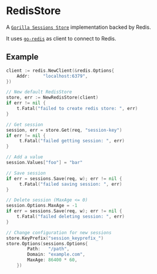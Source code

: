 # RedisStore

A [`Gorilla Sessions Store`](https://www.gorillatoolkit.org/pkg/sessions#Store) implementation backed by Redis.

It uses [`go-redis`](https://github.com/go-redis/redis) as client to connect to Redis.

## Example
``` go
client := redis.NewClient(&redis.Options{
    Addr:     "localhost:6379",
})

// New default RedisStore
store, err := NewRedisStore(client)
if err != nil {
    t.Fatal("failed to create redis store: ", err)
}

// Get session
session, err = store.Get(req, "session-key")
if err != nil {
	 t.Fatal("failed getting session: ", err)
}

// Add a value
session.Values["foo"] = "bar"

// Save session
if err = sessions.Save(req, w); err != nil {
	 t.Fatal("failed saving session: ", err)
}

// Delete session (MaxAge <= 0)
session.Options.MaxAge = -1
if err = sessions.Save(req, w); err != nil {
	t.Fatal("failed deleting session: ", err)
}

// Change configuration for new sessions
store.KeyPrefix("session_keyprefix_")
store.Options(sessions.Options{
		Path:   "/path",
		Domain: "example.com",
		MaxAge: 86400 * 60,
	})
```